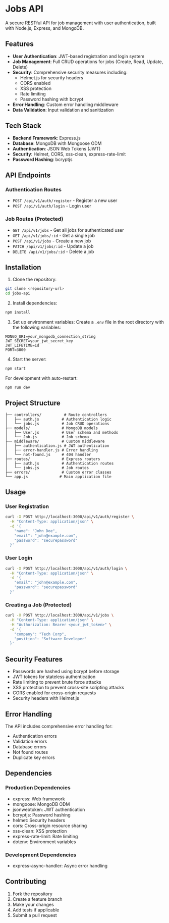 # Jobs API

A secure RESTful API for job management with user authentication, built with Node.js, Express, and MongoDB.

## Features

- **User Authentication**: JWT-based registration and login system
- **Job Management**: Full CRUD operations for jobs (Create, Read, Update, Delete)
- **Security**: Comprehensive security measures including:
  - Helmet.js for security headers
  - CORS enabled
  - XSS protection
  - Rate limiting
  - Password hashing with bcrypt
- **Error Handling**: Custom error handling middleware
- **Data Validation**: Input validation and sanitization

## Tech Stack

- **Backend Framework**: Express.js
- **Database**: MongoDB with Mongoose ODM
- **Authentication**: JSON Web Tokens (JWT)
- **Security**: Helmet, CORS, xss-clean, express-rate-limit
- **Password Hashing**: bcryptjs

## API Endpoints

### Authentication Routes

- `POST /api/v1/auth/register` - Register a new user
- `POST /api/v1/auth/login` - Login user

### Job Routes (Protected)

- `GET /api/v1/jobs` - Get all jobs for authenticated user
- `GET /api/v1/jobs/:id` - Get a single job
- `POST /api/v1/jobs` - Create a new job
- `PATCH /api/v1/jobs/:id` - Update a job
- `DELETE /api/v1/jobs/:id` - Delete a job

## Installation

1. Clone the repository:
```bash
git clone <repository-url>
cd jobs-api
```

2. Install dependencies:
```bash
npm install
```

3. Set up environment variables:
Create a `.env` file in the root directory with the following variables:
```
MONGO_URI=your_mongodb_connection_string
JWT_SECRET=your_jwt_secret_key
JWT_LIFETIME=1d
PORT=3000
```

4. Start the server:
```bash
npm start
```

For development with auto-restart:
```bash
npm run dev
```

## Project Structure

```
├── controllers/          # Route controllers
│   ├── auth.js          # Authentication logic
│   └── jobs.js          # Job CRUD operations
├── models/              # MongoDB models
│   ├── User.js          # User schema and methods
│   └── Job.js           # Job schema
├── middleware/          # Custom middleware
│   ├── authentication.js # JWT authentication
│   ├── error-handler.js # Error handling
│   └── not-found.js     # 404 handler
├── routes/              # Express routers
│   ├── auth.js          # Authentication routes
│   └── jobs.js          # Job routes
├── errors/              # Custom error classes
└── app.js              # Main application file
```

## Usage

### User Registration

```bash
curl -X POST http://localhost:3000/api/v1/auth/register \
  -H "Content-Type: application/json" \
  -d '{
    "name": "John Doe",
    "email": "john@example.com",
    "password": "securepassword"
  }'
```

### User Login

```bash
curl -X POST http://localhost:3000/api/v1/auth/login \
  -H "Content-Type: application/json" \
  -d '{
    "email": "john@example.com",
    "password": "securepassword"
  }'
```

### Creating a Job (Protected)

```bash
curl -X POST http://localhost:3000/api/v1/jobs \
  -H "Content-Type: application/json" \
  -H "Authorization: Bearer <your_jwt_token>" \
  -d '{
    "company": "Tech Corp",
    "position": "Software Developer"
  }'
```

## Security Features

- Passwords are hashed using bcrypt before storage
- JWT tokens for stateless authentication
- Rate limiting to prevent brute force attacks
- XSS protection to prevent cross-site scripting attacks
- CORS enabled for cross-origin requests
- Security headers with Helmet.js

## Error Handling

The API includes comprehensive error handling for:
- Authentication errors
- Validation errors
- Database errors
- Not found routes
- Duplicate key errors

## Dependencies

### Production Dependencies
- express: Web framework
- mongoose: MongoDB ODM
- jsonwebtoken: JWT authentication
- bcryptjs: Password hashing
- helmet: Security headers
- cors: Cross-origin resource sharing
- xss-clean: XSS protection
- express-rate-limit: Rate limiting
- dotenv: Environment variables

### Development Dependencies
- express-async-handler: Async error handling

## Contributing

1. Fork the repository
2. Create a feature branch
3. Make your changes
4. Add tests if applicable
5. Submit a pull request
